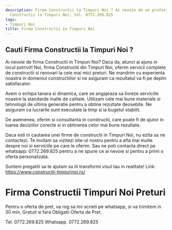 ```yaml
---
description: Firma Constructii la Timpuri Noi ? Ai nevoie de un profesionist in Firma
  Constructii la Timpuri Noi. tel. 0772.269.825
tags:
- Timpuri Noi
title: Firma Constructii In Timpuri Noi
---
```



## Cauti Firma Constructii la Timpuri Noi ?

Ai nevoie de firma Constructii in Timpuri Noi? Daca da, atunci ai ajuns in locul potrivit! 
Noi, firma Constructii din Timpuri Noi, oferim servicii complete de constructii si renovari la cele mai mici preturi. Ne mandrim cu experienta noastra in domeniul constructiilor si ne asiguram ca rezultatul va fi pe deplin satisfacator.

Avem o echipa tanara si dinamica, care se angajeaza sa livreze serviciile noastre la standarde inalte de calitate. Utilizam cele mai bune materiale si tehnologii de ultima generatie pentru a obtine rezultate deosebite. Ne asiguram ca lucrarile sunt executate la timp si la bugetul stabilit.

De asemenea, oferim si consultanta in constructii, care poate fi de ajutor in luarea deciziilor corecte si in obtinerea celor mai bune rezultate.

Daca esti in cautarea unei firme de constructii in Timpuri Noi, nu ezita sa ne contactezi. Te invitam sa vizitezi site-ul nostru pentru a afla mai multe despre noi si serviciile pe care le oferim. Sau ne poti contacta direct pe whatsapp: 0772.269.825 pentru a ne spune ce ai nevoie si pentru a primi o oferta personalizata.

Suntem pregatiti sa te ajutam sa iti transformi visul tau in realitate! 
Link: https://www.constructii-timpurinoi.ro/

# Firma Constructii Timpuri Noi Preturi
Pentru o oferta de pret, va rog sa imi scrieti pe whatsapp, si va trimitem in 30 min, Gratuit si fara Obligatii Oferta de Pret.

Tel. 0772.269.825
Whatsapp. 0772.269.825